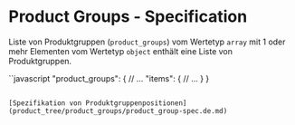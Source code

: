 # Product Groups - Specification

Liste von Produktgruppen (`product_groups`) vom Wertetyp `array` mit 1 oder mehr Elementen vom Wertetyp `object` enthält eine Liste von Produktgruppen.

``javascript
"product_groups": {
  // ...
  "items": {
    // ...
  }
}
```

[Spezifikation von Produktgruppenpositionen](product_tree/product_groups/product_group-spec.de.md)
